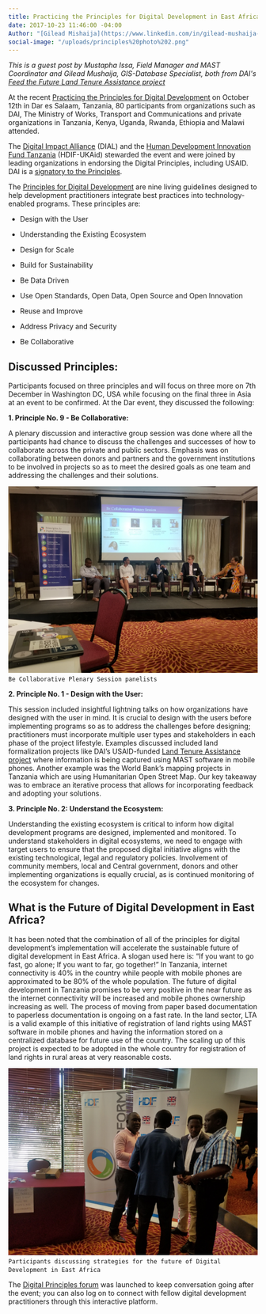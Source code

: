 ```yaml
---
title: Practicing the Principles for Digital Development in East Africa
date: 2017-10-23 11:46:00 -04:00
Author: "[Gilead Mishaija](https://www.linkedin.com/in/gilead-mushaija-b015aa33/)"
social-image: "/uploads/principles%20photo%202.png"
---
```


*This is a guest post by Mustapha Issa, Field Manager and MAST Coordinator and Gilead Mushaija, GIS-Database Specialist, both from DAI's [Feed the Future Land Tenure Assistance project](https://www.dai.com/our-work/projects/tanzania-feed-future-tanzania-land-tenure-assistance-lta)*

At the recent [Practicing the Principles for Digital Development](https://www.eventbrite.com/e/practicing-the-principles-for-digital-development-in-east-africa-tickets-37822273438) on October 12th in Dar es Salaam, Tanzania, 80 participants from organizations such as DAI, The Ministry of Works, Transport and Communications and private organizations in Tanzania, Kenya, Uganda, Rwanda, Ethiopia and Malawi attended.

The [Digital Impact Alliance](https://digitalimpactalliance.org/) (DIAL) and the [Human Development Innovation Fund Tanzania](http://www.hdif-tz.org/) (HDIF-UKAid) stewarded the event and were joined by leading organizations in endorsing the Digital Principles, including USAID. DAI is a [signatory to the Principles](https://digitalprinciples.org/endorse/endorsers/).

The [Principles for Digital Development](https://digitalprinciples.org/) are nine living guidelines designed to help development practitioners integrate best practices into technology-enabled programs. These principles are:

* Design with the User

* Understanding the Existing Ecosystem

* Design for Scale

* Build for Sustainability

* Be Data Driven

* Use Open Standards, Open Data, Open Source and Open Innovation

* Reuse and Improve

* Address Privacy and Security

* Be Collaborative

## Discussed Principles:

Participants focused on three principles and will focus on three more on 7th December in Washington DC, USA while focusing on the final three in Asia at an event to be confirmed.  At the Dar event, they discussed the following:

**1. Principle No. 9 - Be Collaborative:**

A plenary discussion and interactive group session was done where all the participants had chance to discuss the challenges and successes of how to collaborate across the private and public sectors. Emphasis was on collaborating between donors and partners and the government institutions to be involved in projects so as to meet the desired goals as one team and addressing the challenges and their solutions.

![principles photo 1.png](/uploads/principles%20photo%201.png) `Be Collaborative Plenary Session panelists`

**2. Principle No. 1 - Design with the User:**

This session included insightful lightning talks on how organizations have designed with the user in mind. It is crucial to design with the users before implementing programs so as to address the challenges before designing; practitioners must incorporate multiple user types and stakeholders in each phase of the project lifestyle. Examples discussed included land formalization projects like DAI’s USAID-funded [Land Tenure Assistance project](https://www.dai.com/our-work/projects/tanzania-feed-future-tanzania-land-tenure-assistance-lta) where information is being captured using MAST software in mobile phones. Another example was the World Bank’s mapping projects in Tanzania which are using Humanitarian Open Street Map. Our key takeaway was to embrace an iterative process that allows for incorporating feedback and adopting your solutions.

**3. Principle No. 2: Understand the Ecosystem:**

Understanding the existing ecosystem is critical to inform how digital development programs are designed, implemented and monitored. To understand stakeholders in digital ecosystems, we need to engage with target users to ensure that the proposed digital initiative aligns with the existing technological, legal and regulatory policies. Involvement of community members, local and Central government, donors and other implementing organizations is equally crucial, as is continued monitoring of the ecosystem for changes.

## What is the Future of Digital Development in East Africa?

It has been noted that the combination of all of the principles for digital development’s implementation will accelerate the sustainable future of digital development in East Africa. A slogan used here is: “If you want to go fast, go alone; If you want to far, go together!” In Tanzania, internet connectivity is 40% in the country while people with mobile phones are approximated to be 80% of the whole population. The future of digital development in Tanzania promises to be very positive in the near future as the internet connectivity will be increased and mobile phones ownership increasing as well. The process of moving from paper based documentation to paperless documentation is ongoing on a fast rate. In the land sector, LTA is a valid example of this initiative of registration of land rights using MAST software in mobile phones and having the information stored on a centralized database for future use of the country. The scaling up of this project is expected to be adopted in the whole country for registration of land rights in rural areas at very reasonable costs.

![principles photo 2.png](/uploads/principles%20photo%202.png) `Participants discussing strategies for the future of Digital Development in East Africa`

The [Digital Principles forum](http://forum.digitalprinciples.org) was launched to keep conversation going after the event; you can also log on to connect with fellow digital development practitioners through this interactive platform.